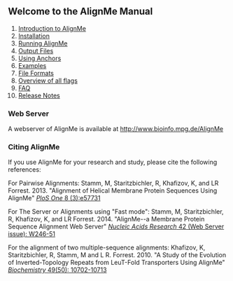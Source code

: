 ## Welcome to the AlignMe Manual

1. [Introduction to AlignMe](Intro.md)
2. [Installation](Install.md)
3. [Running AlignMe](Running.md)
4. [Output Files](Output.md)
5. [Using Anchors](Anchors.md)
6. [Examples](Examples.md)
7. [File Formats](Formats.md)
8. [Overview of all flags](Flag_overview.md)
9. [FAQ](FAQ.md)
10. [Release Notes](Release_Notes.md)

### Web Server
A webserver of AlignMe is available at
<http://www.bioinfo.mpg.de/AlignMe>

### Citing AlignMe
If you use AlignMe for your research and study, please cite the following references:

For Pairwise Alignments:
Stamm, M, Staritzbichler, R, Khafizov, K, and LR Forrest. 
2013. "Alignment of Helical Membrane Protein Sequences Using AlignMe" [*PloS One* 8 (3):e57731](https://doi.org/10.1371/journal.pone.0057731)

For The Server or Alignments using "Fast mode":
Stamm, M, Staritzbichler, R, Khafizov, K, and LR Forrest. 
2014. "AlignMe\--a Membrane Protein Sequence Alignment Web Server" [*Nucleic Acids Research* 42 (Web Server issue): W246-51](https://doi.org/10.1093/nar/gku291)

For the alignment of two multiple-sequence alignments: 
Khafizov, K, Staritzbichler, R, Stamm, M and L R. Forrest.
2010. "A Study of the Evolution of Inverted-Topology Repeats from LeuT-Fold Transporters Using AlignMe" [*Biochemistry* 49(50): 10702-10713](https://doi.org/10.1021/bi101256x)
